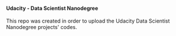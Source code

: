 #### Udacity - Data Scientist Nanodegree
This repo was created in order to upload the Udacity Data Scientist Nanodegree projects' codes.